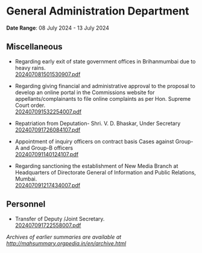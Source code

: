 # General Administration Department

**Date Range**: 08 July 2024 - 13 July 2024


## Miscellaneous
- Regarding early exit of state government offices in Brihanmumbai due to heavy rains.\
  [202407081501530907.pdf](https://gr.maharashtra.gov.in/Site/Upload/Government%20Resolutions/English/202407081501530907.pdf)

- Regarding giving financial and administrative approval to the proposal to develop an online portal in the Commissions website for appellants/complainants to file online complaints as per Hon. Supreme Court order.\
  [202407091532254007.pdf](https://gr.maharashtra.gov.in/Site/Upload/Government%20Resolutions/English/202407091532254007.pdf)

- Repatriation from Deputation- Shri. V. D. Bhaskar, Under Secretary\
  [202407091726084107.pdf](https://gr.maharashtra.gov.in/Site/Upload/Government%20Resolutions/English/202407091726084107.pdf)

- Appointment of inquiry officers on contract basis Cases against Group-A and Group-B officers\
  [202407091140124107.pdf](https://gr.maharashtra.gov.in/Site/Upload/Government%20Resolutions/English/202407091140124107.pdf)

- Regarding sanctioning the establishment of New Media Branch at Headquarters of Directorate General of Information and Public Relations, Mumbai.\
  [202407091217434007.pdf](https://gr.maharashtra.gov.in/Site/Upload/Government%20Resolutions/English/202407091217434007....pdf)

## Personnel
- Transfer of Deputy /Joint Secretary.\
  [202407091722558007.pdf](https://gr.maharashtra.gov.in/Site/Upload/Government%20Resolutions/English/202407091722558007.pdf)


*Archives of earlier summaries are available at http://mahsummary.orgpedia.in/en/archive.html*